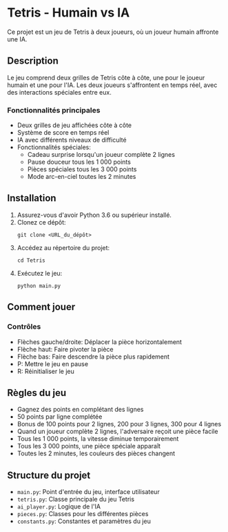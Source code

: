 # Tetris - Humain vs IA

Ce projet est un jeu de Tetris à deux joueurs, où un joueur humain affronte une IA.

## Description

Le jeu comprend deux grilles de Tetris côte à côte, une pour le joueur humain et une pour l'IA.
Les deux joueurs s'affrontent en temps réel, avec des interactions spéciales entre eux.

### Fonctionnalités principales

- Deux grilles de jeu affichées côte à côte
- Système de score en temps réel
- IA avec différents niveaux de difficulté
- Fonctionnalités spéciales:
  - Cadeau surprise lorsqu'un joueur complète 2 lignes
  - Pause douceur tous les 1 000 points
  - Pièces spéciales tous les 3 000 points
  - Mode arc-en-ciel toutes les 2 minutes

## Installation

1. Assurez-vous d'avoir Python 3.6 ou supérieur installé.
2. Clonez ce dépôt:
   ```
   git clone <URL_du_dépôt>
   ```
3. Accédez au répertoire du projet:
   ```
   cd Tetris
   ```
4. Exécutez le jeu:
   ```
   python main.py
   ```

## Comment jouer

### Contrôles

- Flèches gauche/droite: Déplacer la pièce horizontalement
- Flèche haut: Faire pivoter la pièce
- Flèche bas: Faire descendre la pièce plus rapidement
- P: Mettre le jeu en pause
- R: Réinitialiser le jeu

## Règles du jeu

- Gagnez des points en complétant des lignes
- 50 points par ligne complétée
- Bonus de 100 points pour 2 lignes, 200 pour 3 lignes, 300 pour 4 lignes
- Quand un joueur complète 2 lignes, l'adversaire reçoit une pièce facile
- Tous les 1 000 points, la vitesse diminue temporairement
- Tous les 3 000 points, une pièce spéciale apparaît
- Toutes les 2 minutes, les couleurs des pièces changent

## Structure du projet

- `main.py`: Point d'entrée du jeu, interface utilisateur
- `tetris.py`: Classe principale du jeu Tetris
- `ai_player.py`: Logique de l'IA
- `pieces.py`: Classes pour les différentes pièces
- `constants.py`: Constantes et paramètres du jeu
